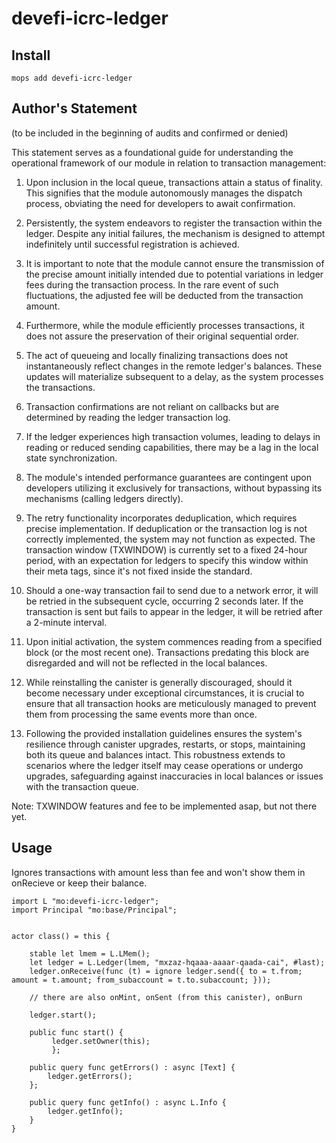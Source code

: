 # devefi-icrc-ledger

## Install
```
mops add devefi-icrc-ledger
```

## Author's Statement 
(to be included in the beginning of audits and confirmed or denied)

This statement serves as a foundational guide for understanding the operational framework of our module in relation to transaction management:

1) Upon inclusion in the local queue, transactions attain a status of finality. This signifies that the module autonomously manages the dispatch process, obviating the need for developers to await confirmation.

2) Persistently, the system endeavors to register the transaction within the ledger. Despite any initial failures, the mechanism is designed to attempt indefinitely until successful registration is achieved.

3) It is important to note that the module cannot ensure the transmission of the precise amount initially intended due to potential variations in ledger fees during the transaction process. In the rare event of such fluctuations, the adjusted fee will be deducted from the transaction amount.

4) Furthermore, while the module efficiently processes transactions, it does not assure the preservation of their original sequential order.

5) The act of queueing and locally finalizing transactions does not instantaneously reflect changes in the remote ledger's balances. These updates will materialize subsequent to a delay, as the system processes the transactions.

6) Transaction confirmations are not reliant on callbacks but are determined by reading the ledger transaction log.
7) If the ledger experiences high transaction volumes, leading to delays in reading or reduced sending capabilities, there may be a lag in the local state synchronization.
8) The module's intended performance guarantees are contingent upon developers utilizing it exclusively for transactions, without bypassing its mechanisms (calling ledgers directly).
9) The retry functionality incorporates deduplication, which requires precise implementation. If deduplication or the transaction log is not correctly implemented, the system may not function as expected. The transaction window (TXWINDOW) is currently set to a fixed 24-hour period, with an expectation for ledgers to specify this window within their meta tags, since it's not fixed inside the standard.
10) Should a one-way transaction fail to send due to a network error, it will be retried in the subsequent cycle, occurring 2 seconds later. If the transaction is sent but fails to appear in the ledger, it will be retried after a 2-minute interval.
11) Upon initial activation, the system commences reading from a specified block (or the most recent one). Transactions predating this block are disregarded and will not be reflected in the local balances.

12) While reinstalling the canister is generally discouraged, should it become necessary under exceptional circumstances, it is crucial to ensure that all transaction hooks are meticulously managed to prevent them from processing the same events more than once.

13) Following the provided installation guidelines ensures the system's resilience through canister upgrades, restarts, or stops, maintaining both its queue and balances intact. This robustness extends to scenarios where the ledger itself may cease operations or undergo upgrades, safeguarding against inaccuracies in local balances or issues with the transaction queue.





Note: TXWINDOW features and fee to be implemented asap, but not there yet.


## Usage
Ignores transactions with amount less than fee and won't show them in onRecieve or keep their balance.

```motoko
import L "mo:devefi-icrc-ledger";
import Principal "mo:base/Principal";


actor class() = this {

    stable let lmem = L.LMem(); 
    let ledger = L.Ledger(lmem, "mxzaz-hqaaa-aaaar-qaada-cai", #last);
    ledger.onReceive(func (t) = ignore ledger.send({ to = t.from; amount = t.amount; from_subaccount = t.to.subaccount; }));
    
    // there are also onMint, onSent (from this canister), onBurn

    ledger.start();
    
    public func start() { 
         ledger.setOwner(this);
         };

    public query func getErrors() : async [Text] { 
        ledger.getErrors();
    };

    public query func getInfo() : async L.Info {
        ledger.getInfo();
    }
}

```